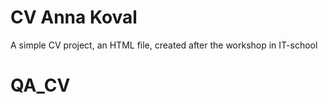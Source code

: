 # CV Anna Koval
 A simple CV project, an HTML file, created after the workshop in IT-school
# QA_CV
